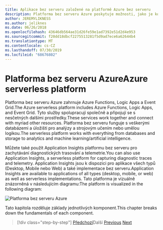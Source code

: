 ```yaml
---
title: Aplikace bez serveru založené na platformě Azure bez serveru
description: Platforma bez serveru Azure poskytuje možnosti, jako je kód okamžitého škálování spouštěného událostmi, cloudová operace Pub/sub, orchestrace pracovních postupů a další.
author: JEREMYLIKNESS
ms.author: jeliknes
ms.date: 06/26/2018
ms.openlocfilehash: 43646db564ae31d26fe59e1ad7392e51d2d4e953
ms.sourcegitcommit: f20dd18dbcf2275513281f5d9ad7ece6a62644b4
ms.translationtype: MT
ms.contentlocale: cs-CZ
ms.lasthandoff: 07/30/2019
ms.locfileid: "68676802"
---
```

# <a name="azure-serverless-platform"></a><span data-ttu-id="a9e4b-103">Platforma bez serveru Azure</span><span class="sxs-lookup"><span data-stu-id="a9e4b-103">Azure serverless platform</span></span>

<span data-ttu-id="a9e4b-104">Platforma bez serveru Azure zahrnuje Azure Functions, Logic Apps a Event Grid.</span><span class="sxs-lookup"><span data-stu-id="a9e4b-104">The Azure serverless platform includes Azure Functions, Logic Apps, and Event Grid.</span></span> <span data-ttu-id="a9e4b-105">Tyto služby spolupracují společně a připojují se s nesčetných dalšími prostředky.</span><span class="sxs-lookup"><span data-stu-id="a9e4b-105">These services work together and connect with myriad other resources.</span></span> <span data-ttu-id="a9e4b-106">Platforma bez serveru funguje s veškerými databázemi a úložišti pro analýzy a strojovým učením nebo umělou logikou.</span><span class="sxs-lookup"><span data-stu-id="a9e4b-106">The serverless platform works with everything from databases and storage to analytics and machine learning/artificial intelligence.</span></span>

<span data-ttu-id="a9e4b-107">Můžete také použít Application Insights platformu bez serveru pro zachytávání diagnostických trasování a telemetrie.</span><span class="sxs-lookup"><span data-stu-id="a9e4b-107">You can also use Application Insights, a serverless platform for capturing diagnostic traces and telemetry.</span></span> <span data-ttu-id="a9e4b-108">Application Insights jsou k dispozici pro aplikace všech typů (Desktop, Mobile nebo Web) a také implementace bez serveru.</span><span class="sxs-lookup"><span data-stu-id="a9e4b-108">Application Insights are available to applications of all types (desktop, mobile, or web) as well as serverless implementations.</span></span> <span data-ttu-id="a9e4b-109">Tato platforma je vizuálně znázorněná v následujícím diagramu:</span><span class="sxs-lookup"><span data-stu-id="a9e4b-109">The platform is visualized in the following diagram:</span></span>

![Platforma bez serveru Azure](./media/azure-serverless-platform.png)

<span data-ttu-id="a9e4b-111">Tato kapitola rozděluje základy jednotlivých komponent.</span><span class="sxs-lookup"><span data-stu-id="a9e4b-111">This chapter breaks down the fundamentals of each component.</span></span>

>[!div class="step-by-step"]
><span data-ttu-id="a9e4b-112">[Předchozí](serverless-design-examples.md)Další
>[](azure-functions.md)</span><span class="sxs-lookup"><span data-stu-id="a9e4b-112">[Previous](serverless-design-examples.md)
[Next](azure-functions.md)</span></span>
